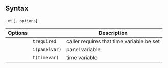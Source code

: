 ## Syntax

`_xt` \[`, options`\]

| Options |               | Description                               |
|---------|---------------|-------------------------------------------|
|         | `trequired`   | caller requires that time variable be set |
|         | `i(panelvar)` | panel variable                            |
|         | `t(timevar)`  | time variable                             |
